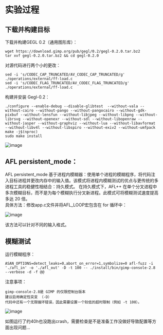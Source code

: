 实验过程
==

下载并构建目标
--

下载并构建GEGL 0.2（通用图形库）：

```
wget https://download.gimp.org/pub/gegl/0.2/gegl-0.2.0.tar.bz2
tar xvf gegl-0.2.0.tar.bz2 && cd gegl-0.2.0
```

对源代码进行两个小的更改：

```
sed -i 's/CODEC_CAP_TRUNCATED/AV_CODEC_CAP_TRUNCATED/g' ./operations/external/ff-load.c
sed -i 's/CODEC_FLAG_TRUNCATED/AV_CODEC_FLAG_TRUNCATED/g' ./operations/external/ff-load.c
```

构建并安装 Gegl-0.2：

```
./configure --enable-debug --disable-glibtest  --without-vala --without-cairo --without-pango --without-pangocairo --without-gdk-pixbuf --without-lensfun --without-libjpeg --without-libpng --without-librsvg --without-openexr --without-sdl --without-libopenraw --without-jasper --without-graphviz --without-lua --without-libavformat --without-libv4l --without-libspiro --without-exiv2 --without-umfpack
make -j$(nproc)
sudo make install
```

![image](https://github.com/xhsy0314/Task/assets/84487619/9cc9849b-1d89-452a-9d39-44977308ee9f)

AFL persistent_mode：
--

AFL persistent_mode 基于进程内模糊器：使用单个进程的模糊程序，将代码注入目标进程并更改内存中的输入值。该模式将进程内模糊测试的优点与更传统的多进程工具的稳健性相结合：持久模式。
在持久模式下，AFL++ 在单个分叉进程中多次模糊目标，而不是为每个模糊执行分叉新进程。此模式可将模糊测试速度提高多达 20 倍。
<br>
具体方法：修改app.c文件并将AFL_LOOP宏包含在 for 循环中：<br>

![image](https://github.com/xhsy0314/Task/assets/84487619/4be88acd-051b-4817-986a-8b1e75f9acb6)<br>

该方法可以针对不同的输入格式。

模糊测试
--

运行模糊程序：

```
ASAN_OPTIONS=detect_leaks=0,abort_on_error=1,symbolize=0 afl-fuzz -i './afl_in' -o './afl_out' -D -t 100 -- ./install/bin/gimp-console-2.8 --verbose -d -f @@
```

注意事项：

    gimp-console-2.8是 GIMP 的仅限控制台版本
    建议启用确定性突变 （-D）
    代码中还有一个无限循环错误，因此需要设置一个较低的超时限制（例如 -t 100）。

![image](https://github.com/xhsy0314/Task/assets/84487619/df2e5f66-e23c-40a6-8a09-64f80655aeda)<br>

如图运行了约40h也没跑出crash，需要检查是不是准备工作没做好导致配置等方面出现问题...
